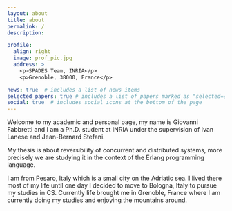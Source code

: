 ```yaml
---
layout: about
title: about
permalink: /
description:

profile:
  align: right
  image: prof_pic.jpg
  address: >
    <p>SPADES Team, INRIA</p>
    <p>Grenoble, 38000, France</p>

news: true  # includes a list of news items
selected_papers: true # includes a list of papers marked as "selected={true}"
social: true  # includes social icons at the bottom of the page
---
```


Welcome to my academic and personal page, my name is Giovanni Fabbretti and I am a Ph.D. student at INRIA under the supervision of Ivan Lanese and Jean-Bernard Stefani.

My thesis is about reversibility of concurrent and distributed systems, more precisely we are studying it in the context of the Erlang programming language. 

I am from Pesaro, Italy which is a small city on the Adriatic sea. I lived there most of my life until one day I decided to move to Bologna, Italy to pursue my studies in CS. Currently life brought me in Grenoble, France where I am currently doing my studies and enjoying the mountains around.
